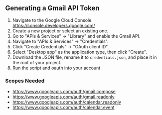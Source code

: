 
## Generating a Gmail API Token

1. Navigate to the Google Cloud Console. https://console.developers.google.com/
2. Create a new project or select an existing one.
3. Go to "APIs & Services" -> "Library" and enable the Gmail API.
4. Navigate to "APIs & Services" -> "Credentials".
5. Click "Create Credentials" -> "OAuth client ID".
6. Select "Desktop app" as the application type, then click "Create".
7. Download the JSON file, rename it to `credentials.json`, and place it in the root of your project.
8. Run the script and oauth into your account

### Scopes Needed

* https://www.googleapis.com/auth/gmail.compose
* https://www.googleapis.com/auth/gmail.readonly
* https://www.googleapis.com/auth/calendar.readonly
* https://www.googleapis.com/auth/calendar.event